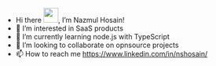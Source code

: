 - Hi there <img src="https://raw.githubusercontent.com/MartinHeinz/MartinHeinz/master/wave.gif" width="30px">, I’m Nazmul Hosain!  
- 👀 I’m interested in SaaS products
- 🌱 I’m currently learning node.js with TypeScript 
- 💞️ I’m looking to collaborate on opnsource projects
- 📫 How to reach me https://www.linkedin.com/in/nshosain/

<!---
nshosain/nshosain is a ✨ special ✨ repository because its `README.md` (this file) appears on your GitHub profile.
You can click the Preview link to take a look at your changes.
--->
